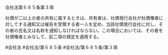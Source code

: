 会社法第６８５条第３項

社債が二以上の者の共有に属するときは、共有者は、社債発行会社が社債権者に対してする通知又は催告を受領する者一人を定め、当該社債発行会社に対し、その者の氏名又は名称を通知しなければならない。この場合においては、その者を社債権者とみなして、前二項の規定を適用する。

#会社法
#会社法/第６８５条
#会社法/第６８５条/第３項
